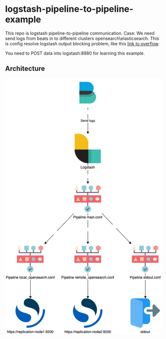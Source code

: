 # logstash-pipeline-to-pipeline-example

This repo is logstash pipeline-to-pipeline communication.
Case: We need send logs from beats in to different clusters opensearch\elasticsearch.
This is config resolve logstash output blocking problem, like this [link to overflow](https://stackoverflow.com/questions/65420997/what-happens-if-one-of-logstash-output-is-not-available)

You need to POST data into logstash:8880 for learning this example.

## Architecture

![Architecture](./images/architecture.png)
